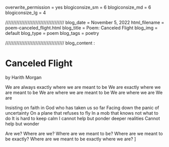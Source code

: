overwrite_permission = yes
blogiconsize_sm = 6
blogiconsize_md = 6
blogiconsize_lg = 4

/////////////////////////////////////
blog_date = November 5, 2022
html_filename = poem-canceled_flight.html
blog_title = Poem: Canceled Flight
blog_img = default
blog_type = poem
blog_tags = poetry

/////////////////////////////////////
blog_content : 

<h1>Canceled Flight</h1>by Harith Morgan

We are always exactly where we are meant to be
We are exactly where we are meant to be
We are where we are meant to be
We are where we are
We are

Insisting on faith in God who has taken us so far 
Facing down the panic of uncertainty
On a plane that refuses to fly
In a mob that knows not what to do
It is hard to keep calm
I cannot help but ponder deeper realities
Cannot help but wonder

Are we?
Where are we?
Where are we meant to be?
Where are we meant to be exactly?
Where are we meant to be exactly where we are?
]


